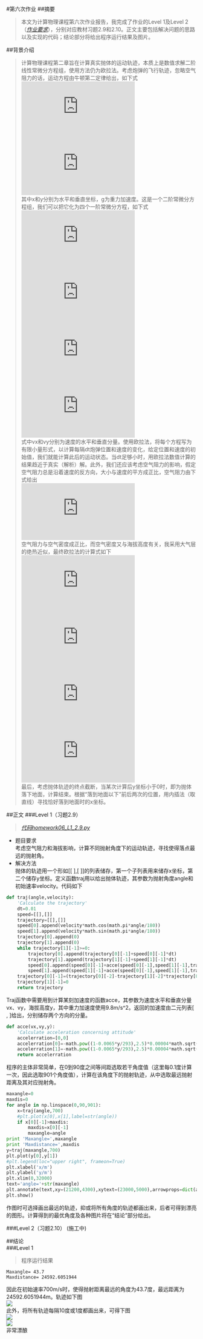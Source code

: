 #第六次作业
##摘要
>本文为计算物理课程第六次作业报告，我完成了作业的Level 1及Level 2（[*作业要求*](https://github.com/caihao/computational_physics_whu/blob/master/Exercises.md)），分别对应教材习题2.9和2.10。正文主要包括解决问题的思路以及实现的代码；结论部分将给出程序运行结果及图片。  

##背景介绍
>计算物理课程第二章旨在计算真实抛体的运动轨迹，本质上是数值求解二阶线性常微分方程组，使用方法仍为欧拉法。考虑炮弹的飞行轨迹，忽略空气阻力的话，运动方程由牛顿第二定律给出，如下式  
![](http://latex.codecogs.com/gif.latex?%5Cfrac%7Bd%5E2x%7D%7Bdt%5E2%7D%3D0)  
![](http://latex.codecogs.com/gif.latex?%5Cfrac%7Bd%5E2y%7D%7Bdt%5E2%7D%3D-g)  
其中x和y分别为水平和垂直坐标，g为重力加速度。这是一个二阶常微分方程组，我们可以把它化为四个一阶常微分方程，如下式  
![](http://latex.codecogs.com/gif.latex?%5Cfrac%7B%5Cmathrm%7Bd%7Dx%20%7D%7B%5Cmathrm%7Bd%7D%20t%7D%3Dv_%7Bx%7D)  
![](http://latex.codecogs.com/gif.latex?%5Cfrac%7B%5Cmathrm%7Bd%7Dv_%7Bx%7D%20%7D%7B%5Cmathrm%7Bd%7D%20t%7D%3D0)  
![](http://latex.codecogs.com/gif.latex?%5Cfrac%7B%5Cmathrm%7Bd%7Dy%20%7D%7B%5Cmathrm%7Bd%7D%20t%7D%3Dv_%7By%7D)  
![](http://latex.codecogs.com/gif.latex?%5Cfrac%7B%5Cmathrm%7Bd%7Dv_%7By%7D%20%7D%7B%5Cmathrm%7Bd%7D%20t%7D%3D-g)  
式中vx和vy分别为速度的水平和垂直分量。使用欧拉法，将每个方程写为有限小量形式，以计算每隔dt炮弹位置和速度的变化，给定位置和速度的初始值，我们就能计算此后的运动状态。当dt足够小时，用欧拉法数值计算的结果趋近于真实（解析）解。此外，我们还应该考虑空气阻力的影响，假定空气阻力总是沿着速度的反方向，大小与速度的平方成正比，空气阻力由下式给出  
![](http://latex.codecogs.com/gif.latex?F_%7Bdrag%7D%3D-B_%7B2%7Dv%5E2)  
空气阻力与空气密度成正比，而空气密度又与海拔高度有关，我采用大气层的绝热近似，最终欧拉法的计算式如下  
![](http://latex.codecogs.com/gif.latex?x_%7Bi&plus;1%7D%3Dx_%7Bi%7D&plus;v_%7Bx%2Ci%7D%7D%5CDelta%20t)  
![](http://latex.codecogs.com/gif.latex?v_%7Bx%2Ci&plus;1%7D%3Dv_%7Bx%2Ci%7D&plus;%5Cleft%20%28%201-%5Cfrac%7Bay%7D%7BT_%7B0%7D%7D%20%5Cright%20%29%5E%7B%5Calpha%20%7D%5Cfrac%7BF_%7Bdrag%7D%7D%7Bm%7D%5CDelta%20t)  
![](http://latex.codecogs.com/gif.latex?y_%7Bi&plus;1%7D%3Dy_%7Bi%7D&plus;v_%7By%2Ci%7D%7D%5CDelta%20t)  
![](http://latex.codecogs.com/gif.latex?v_%7Bx%2Ci&plus;1%7D%3Dv_%7Bx%2Ci%7D&plus;%5Cleft%20%28%201-%5Cfrac%7Bay%7D%7BT_%7B0%7D%7D%20%5Cright%20%29%5E%7B%5Calpha%20%7D%5Cfrac%7BF_%7Bdrag%7D%7D%7Bm%7D%5CDelta%20t-g%5CDelta%20t)  
最后，考虑抛体轨迹的终点截断，当某次计算后y坐标小于0时，即为抛体落下地面，计算结束。根据“落到地面以下”前后两次的位置，用内插法（取直线）寻找恰好落到地面时的x坐标。  

##正文
###Level 1（习题2.9）
>[*代码homework06_L1_2.9.py*](https://raw.githubusercontent.com/mma2101/computationalphysics_N2013301510017/master/Chapter_2/homework06_L1_2.9.py)  
- 题目要求  
考虑空气阻力和海拔影响，计算不同抛射角度下的运动轨迹，寻找使得落点最远的抛射角。  
- 解决方法  
抛体的轨迹用一个形如[[  ],[  ]]的列表储存，第一个子列表用来储存x坐标，第二个储存y坐标。定义函数traj用以给出抛体轨迹，其参数为抛射角度angle和初始速率velocity。代码如下
```python
def traj(angle,velocity):
    'Calculate the trajectory'
    dt=0.01
    speed=[[],[]]
    trajectory=[[],[]]
    speed[0].append(velocity*math.cos(math.pi*angle/180))
    speed[1].append(velocity*math.sin(math.pi*angle/180))
    trajectory[0].append(0)
    trajectory[1].append(0)    
    while trajectory[1][-1]>=0:
        trajectory[0].append(trajectory[0][-1]+speed[0][-1]*dt)
        trajectory[1].append(trajectory[1][-1]+speed[1][-1]*dt)
        speed[0].append(speed[0][-1]+acce(speed[0][-1],speed[1][-1],trajectory[1][-1])[0]*dt)
        speed[1].append(speed[1][-1]+acce(speed[0][-1],speed[1][-1],trajectory[1][-1])[1]*dt)
    trajectory[0][-1]=(trajectory[0][-2]-trajectory[1][-2]*trajectory[0][-1]/trajectory[1][-1])/(1-trajectory[1][-2]/trajectory[1][-1])
    trajectory[1][-1]=0
    return trajectory
```
Traj函数中需要用到计算某刻加速度的函数acce，其参数为速度水平和垂直分量vx、vy，海拔高度y，其中重力加速度使用9.8m/s^2。返回的加速度由二元列表[  ,  ]给出，分别储存两个方向的分量。
```python
def acce(vx,vy,y):
    'Calculate acceleration concerning attitude'
    accelerration=[0,0]
    accelerration[0]=-math.pow((1-0.0065*y/293),2.5)*0.00004*math.sqrt(vx*vx+vy*vy)*vx
    accelerration[1]=-math.pow((1-0.0065*y/293),2.5)*0.00004*math.sqrt(vx*vx+vy*vy)*vy-9.8
    return accelerration
```
程序的主体非常简单，在0到90度之间等间距选取若干角度值（这里每0.1度计算一次，因此选取901个角度值），计算在该角度下的抛射轨迹，从中选取最远抛射距离及其对应抛射角。  
```python
maxangle=0
maxdis=0
for angle in np.linspace(0,90,901):
    x=traj(angle,700)
    #plt.plot(x[0],x[1],label=str(angle))
    if x[0][-1]>maxdis:
        maxdis=x[0][-1]
        maxangle=angle
print 'Maxangle=',maxangle
print 'Maxdistance=',maxdis
y=traj(maxangle,700)
plt.plot(y[0],y[1])
#plt.legend(loc="upper right", frameon=True)
plt.xlabel('x/m')
plt.ylabel('y/m')
plt.xlim(0,32000)
text='angle='+str(maxangle)
plt.annotate(text,xy=(21200,4300),xytext=(23000,5000),arrowprops=dict(arrowstyle="->",connectionstyle="arc3"))
plt.show()
```
作图时可选择画出最远的轨迹，抑或将所有角度的轨迹都画出来，后者可得到漂亮的图形。计算得到的最优角度及各种图片将在“结论”部分给出。  

###Level 2（习题2.10）
(施工中)

##结论  
###Level 1  
>程序运行结果  
```
Maxangle= 43.7  
Maxdistance= 24592.6051944
```
因此在初始速率700m/s时，使得抛射距离最远的角度为43.7度，最远距离为24592.6051944m。轨迹如下图  
![](https://raw.githubusercontent.com/mma2101/computationalphysics_N2013301510017/master/Chapter_2/homework06_L1_2.9.png)  
此外，将所有轨迹每隔10度或1度都画出来，可得下图  
![](https://raw.githubusercontent.com/mma2101/computationalphysics_N2013301510017/master/Chapter_2/homework06_L1_2.9_2.png)  
![](https://raw.githubusercontent.com/mma2101/computationalphysics_N2013301510017/master/Chapter_2/homework06_L1_2.9_3.png)  
非常漂酿  

